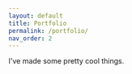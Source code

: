 ```yaml
---
layout: default
title: Portfolio
permalink: /portfolio/
nav_order: 2
---
```


I've made some pretty cool things.